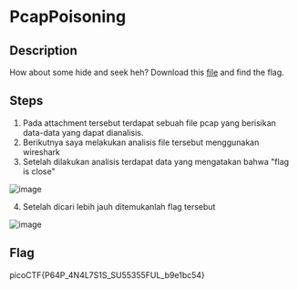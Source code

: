 # PcapPoisoning

## Description
How about some hide and seek heh?
Download this [file](https://github.com/ptr173/CTF-Write-Up/files/11128665/trace.zip) and find the flag.

## Steps
1. Pada attachment tersebut terdapat sebuah file pcap yang berisikan data-data yang dapat dianalisis.
2. Berikutnya saya melakukan analisis file tersebut menggunakan wireshark
3. Setelah dilakukan analisis terdapat data yang mengatakan bahwa "flag is close"

![image](https://user-images.githubusercontent.com/123644468/229270861-4eea1e45-20b5-4e25-88e5-04b4d1a69ff4.png)

4. Setelah dicari lebih jauh ditemukanlah flag tersebut

![image](https://user-images.githubusercontent.com/123644468/229270945-57532d6a-9b5c-43ac-b342-d9a39eae37bf.png)

## Flag
picoCTF{P64P_4N4L7S1S_SU55355FUL_b9e1bc54}
